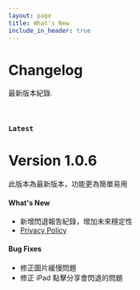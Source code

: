 ```yaml
---
layout: page
title: What's New
include_in_header: true
---
```


# Changelog
最新版本紀錄.

<br>

### `Latest`
# **Version 1.0.6**
此版本為最新版本，功能更為簡單易用

#### What's New
- 新增閃退報吿紀錄，增加未來穩定性
- [Privacy Policy]([/privacypolicy](https://www.privacypolicies.com/privacy/view/2faf0046e44cabcb8ea15584eceee106))

#### Bug Fixes
- 修正圖片緩慢問題
- 修正 iPad 點擊分享會閃退的問題

<br>
